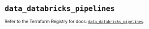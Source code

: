 # `data_databricks_pipelines`

Refer to the Terraform Registry for docs: [`data_databricks_pipelines`](https://registry.terraform.io/providers/databricks/databricks/1.76.0/docs/data-sources/pipelines).
